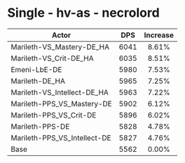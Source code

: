 # Single - hv-as - necrolord
| Actor | DPS | Increase |
|---|:---:|:---:|
|Marileth-VS_Mastery-DE_HA|6041|8.61%|
|Marileth-VS_Crit-DE_HA|6035|8.51%|
|Emeni-LbE-DE|5980|7.53%|
|Marileth-DE_HA|5965|7.25%|
|Marileth-VS_Intellect-DE_HA|5963|7.22%|
|Marileth-PPS_VS_Mastery-DE|5902|6.12%|
|Marileth-PPS_VS_Crit-DE|5896|6.02%|
|Marileth-PPS-DE|5828|4.78%|
|Marileth-PPS_VS_Intellect-DE|5827|4.76%|
|Base|5562|0.00%|
